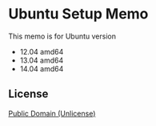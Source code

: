 # Ubuntu Setup Memo

This memo is for Ubuntu version

* 12.04 amd64
* 13.04 amd64
* 14.04 amd64

## License

[Public Domain (Unlicense)](http://choosealicense.com/licenses/public-domain/)
